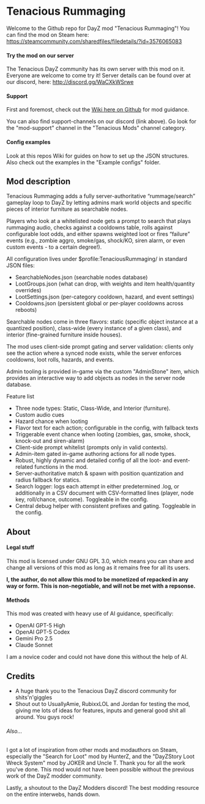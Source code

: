 # Tenacious Rummaging
Welcome to the Github repo for DayZ mod "Tenacious Rummaging"! You can find the mod on Steam here: https://steamcommunity.com/sharedfiles/filedetails/?id=3576065083

#### Try the mod on our server
The Tenacious DayZ community has its own server with this mod on it. Everyone are welcome to come try it! Server details can be found over at our discord, here: http://discord.gg/WaCXkWSrwe

#### Support
First and foremost, check out the [Wiki here on Github](https://github.com/v1spern/Tenacious-Rummaging/wiki) for mod guidance.

You can also find support-channels on our discord (link above). Go look for the "mod-support" channel in the "Tenacious Mods" channel category.

#### Config examples
Look at this repos Wiki for guides on how to set up the JSON structures. Also check out the examples in the "Example configs" folder.

## Mod description

Tenacious Rummaging adds a fully server-authoritative “rummage/search” gameplay loop to DayZ by letting admins mark world objects and specific pieces of interior furniture as searchable nodes.

Players who look at a whitelisted node gets a prompt to search that plays rummaging audio, checks against a cooldowns table, rolls against configurable loot odds, and either spawns weighted loot or fires “failure” events (e.g., zombie aggro, smoke/gas, shock/KO, siren alarm, or even custom events - to a certain degree!).

All configuration lives under $profile:TenaciousRummaging/ in standard JSON files:
* SearchableNodes.json (searchable nodes database)
* LootGroups.json (what can drop, with weights and item health/quantity overrides)
* LootSettings.json (per-category cooldown, hazard, and event settings)
* Cooldowns.json (persistent global or per-player cooldowns across reboots)

Searchable nodes come in three flavors: static (specific object instance at a quantized position), class-wide (every instance of a given class), and interior (fine-grained furniture inside houses).

The mod uses client-side prompt gating and server validation: clients only see the action where a synced node exists, while the server enforces cooldowns, loot rolls, hazards, and events.

Admin tooling is provided in-game via the custom "AdminStone" item, which provides an interactive way to add objects as nodes in the server node database.

Feature list

* Three node types: Static, Class-Wide, and Interior (furniture).
* Custom audio cues
* Hazard chance when looting
* Flavor text for each action; configurable in the config, with fallback texts
* Triggerable event chance when looting (zombies, gas, smoke, shock, knock-out and siren-alarm)
* Client-side prompt whitelist (prompts only in valid contexts).
* Admin-item gated in-game authoring actions for all node types.
* Robust, highly dynamic and detailed config of all the loot- and event-related functions in the mod.
* Server-authoritative match & spawn with position quantization and radius fallback for statics.
* Search logger: logs each attempt in either predetermined .log, or additionally in a CSV document with CSV-formatted lines (player, node key, roll/chance, outcome). Toggleable in the config.
* Central debug helper with consistent prefixes and gating. Toggleable in the config.

## About

#### Legal stuff
This mod is licensed under GNU GPL 3.0, which means you can share and change all versions of this mod as long as it remains free for all its users.

**I, the author, do not allow this mod to be monetized of repacked in any way or form. This is non-negotiable, and will not be met with a repsonse.**

#### Methods
This mod was created with heavy use of AI guidance, specifically:
* OpenAI GPT-5 High
* OpenAI GPT-5 Codex
* Gemini Pro 2.5
* Claude Sonnet

I am a novice coder and could not have done this without the help of AI.

## Credits

* A huge thank you to the Tenacious DayZ discord community for shits'n'giggles
* Shout out to UsuallyAmie, RubixxLOL and Jordan for testing the mod, giving me lots of ideas for features, inputs and general good shit all around. You guys rock!

###### Also...
I got a lot of inspiration from other mods and modauthors on Steam, especially the "Search for Loot" mod by HunterZ, and the "DayZStory Loot Wreck System" mod by JOKER and Uncle T. Thank you for all the work you've done. This mod would not have been possible without the previous work of the DayZ modder community.

Lastly, a shoutout to the DayZ Modders discord! The best modding resource on the entire interwebs, hands down.